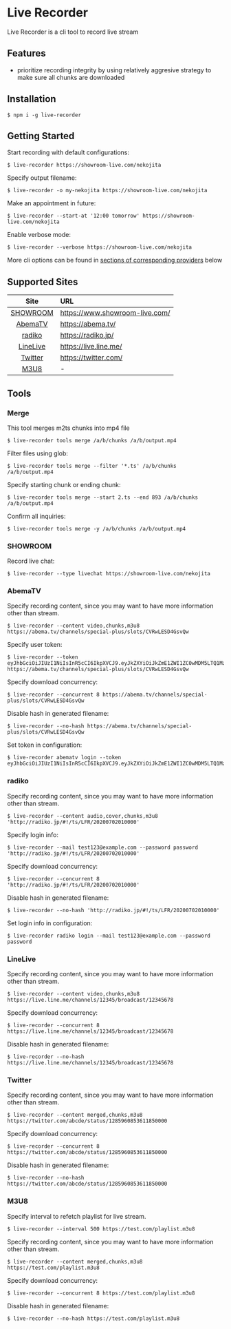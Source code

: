 # Live Recorder

Live Recorder is a cli tool to record live stream

## Features

- prioritize recording integrity by using relatively aggresive strategy to make sure all chunks are downloaded

## Installation

    $ npm i -g live-recorder

## Getting Started

Start recording with default configurations:

    $ live-recorder https://showroom-live.com/nekojita

Specify output filename:

    $ live-recorder -o my-nekojita https://showroom-live.com/nekojita

Make an appointment in future:

    $ live-recorder --start-at '12:00 tomorrow' https://showroom-live.com/nekojita

Enable verbose mode:

    $ live-recorder --verbose https://showroom-live.com/nekojita

More cli options can be found in [sections of corresponding  providers](#supported-sites) below

## Supported Sites

| Site | URL |
| :--: | :-- |
| [SHOWROOM](#showroom) | <https://www.showroom-live.com/> |
| [AbemaTV](#abematv) | <https://abema.tv/> |
| [radiko](#radiko) | <https://radiko.jp/> |
| [LineLive](#livelive) | <https://live.line.me/> |
| [Twitter](#twitter) | <https://twitter.com/> |
| [M3U8](#m3u8) | - |

## Tools

### Merge

This tool merges m2ts chunks into mp4 file

    $ live-recorder tools merge /a/b/chunks /a/b/output.mp4

Filter files using glob:

    $ live-recorder tools merge --filter '*.ts' /a/b/chunks /a/b/output.mp4

Specify starting chunk or ending chunk:

    $ live-recorder tools merge --start 2.ts --end 893 /a/b/chunks /a/b/output.mp4

Confirm all inquiries:

    $ live-recorder tools merge -y /a/b/chunks /a/b/output.mp4

### SHOWROOM

Record live chat:

    $ live-recorder --type livechat https://showroom-live.com/nekojita

### AbemaTV

Specify recording content, since you may want to have more information other than stream.

    $ live-recorder --content video,chunks,m3u8 https://abema.tv/channels/special-plus/slots/CVRwLESD4GsvQw

Specify user token:

    $ live-recorder --token eyJhbGciOiJIUzI1NiIsInR5cCI6IkpXVCJ9.eyJkZXYiOiJkZmE1ZWI1ZC0wMDM5LTQ1MzUtOTIwYi00N2RjMDVkODlkNWUiLCJleHAiOjIxNDc0ODM2NDcsImlzcyI6ImFiZW1hLmlvL3YxIiwic3ViIjoiNXZ2ekZDYVgzeGN3M3EifQ.woiwLthcwRCaLb0ppEbaqxuWq4PFMFs_3oUeM2lO40c https://abema.tv/channels/special-plus/slots/CVRwLESD4GsvQw

Specify download concurrency:

    $ live-recorder --concurrent 8 https://abema.tv/channels/special-plus/slots/CVRwLESD4GsvQw

Disable hash in generated filename:

    $ live-recorder --no-hash https://abema.tv/channels/special-plus/slots/CVRwLESD4GsvQw

Set token in configuration:

    $ live-recorder abematv login --token eyJhbGciOiJIUzI1NiIsInR5cCI6IkpXVCJ9.eyJkZXYiOiJkZmE1ZWI1ZC0wMDM5LTQ1MzUtOTIwYi00N2RjMDVkODlkNWUiLCJleHAiOjIxNDc0ODM2NDcsImlzcyI6ImFiZW1hLmlvL3YxIiwic3ViIjoiNXZ2ekZDYVgzeGN3M3EifQ.woiwLthcwRCaLb0ppEbaqxuWq4PFMFs_3oUeM2lO40c

### radiko

Specify recording content, since you may want to have more information other than stream.

    $ live-recorder --content audio,cover,chunks,m3u8 'http://radiko.jp/#!/ts/LFR/20200702010000'

Specify login info:

    $ live-recorder --mail test123@example.com --password password 'http://radiko.jp/#!/ts/LFR/20200702010000'

Specify download concurrency:

    $ live-recorder --concurrent 8 'http://radiko.jp/#!/ts/LFR/20200702010000'

Disable hash in generated filename:

    $ live-recorder --no-hash 'http://radiko.jp/#!/ts/LFR/20200702010000'

Set login info in configuration:

    $ live-recorder radiko login --mail test123@example.com --password password

### LineLive

Specify recording content, since you may want to have more information other than stream.

    $ live-recorder --content video,chunks,m3u8 https://live.line.me/channels/12345/broadcast/12345678

Specify download concurrency:

    $ live-recorder --concurrent 8 https://live.line.me/channels/12345/broadcast/12345678

Disable hash in generated filename:

    $ live-recorder --no-hash https://live.line.me/channels/12345/broadcast/12345678

### Twitter

Specify recording content, since you may want to have more information other than stream.

    $ live-recorder --content merged,chunks,m3u8 https://twitter.com/abcde/status/1285960853611850000

Specify download concurrency:

    $ live-recorder --concurrent 8 https://twitter.com/abcde/status/1285960853611850000

Disable hash in generated filename:

    $ live-recorder --no-hash https://twitter.com/abcde/status/1285960853611850000

### M3U8

Specify interval to refetch playlist for live stream.

    $ live-recorder --interval 500 https://test.com/playlist.m3u8

Specify recording content, since you may want to have more information other than stream.

    $ live-recorder --content merged,chunks,m3u8 https://test.com/playlist.m3u8

Specify download concurrency:

    $ live-recorder --concurrent 8 https://test.com/playlist.m3u8

Disable hash in generated filename:

    $ live-recorder --no-hash https://test.com/playlist.m3u8
